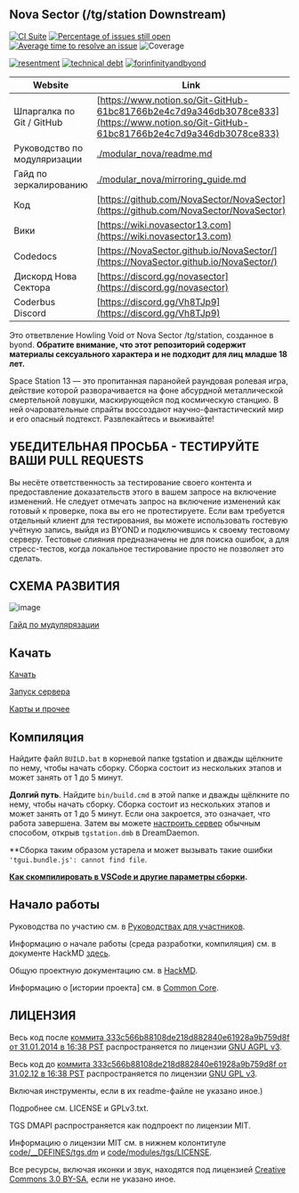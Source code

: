 ## Nova Sector (/tg/station Downstream)

[![CI Suite](https://github.com/NovaSector/NovaSector/workflows/CI%20Suite/badge.svg)](https://github.com/NovaSector/NovaSector/actions?query=workflow%3A%22CI+Suite%22)
[![Percentage of issues still open](https://isitmaintained.com/badge/open/NovaSector/NovaSector.svg)](https://isitmaintained.com/project/NovaSector/NovaSector "Percentage of issues still open")
[![Average time to resolve an issue](https://isitmaintained.com/badge/resolution/NovaSector/NovaSector.svg)](https://isitmaintained.com/project/NovaSector/NovaSector "Average time to resolve an issue")
![Coverage](https://img.shields.io/codecov/c/github/NovaSector/NovaSector)

[![resentment](.github/images/badges/built-with-resentment.svg)](.github/images/comics/131-bug-free.png) [![technical debt](.github/images/badges/contains-technical-debt.svg)](.github/images/comics/106-tech-debt-modified.png) [![forinfinityandbyond](.github/images/badges/made-in-byond.gif)](https://www.reddit.com/r/SS13/comments/5oplxp/what_is_the_main_problem_with_byond_as_an_engine/dclbu1a)

| Website                 | Link                                                                                                                                   |
| ----------------------- | -------------------------------------------------------------------------------------------------------------------------------------- |
| Шпаргалка по Git / GitHub | [https://www.notion.so/Git-GitHub-61bc81766b2e4c7d9a346db3078ce833](https://www.notion.so/Git-GitHub-61bc81766b2e4c7d9a346db3078ce833) |
| Руководство по модуляризации | [./modular_nova/readme.md](./modular_nova/readme.md)                                                                                   |
| Гайд по зеркалированию      | [./modular_nova/mirroring_guide.md](./modular_nova/mirroring_guide.md)                                                                 |
| Код                    | [https://github.com/NovaSector/NovaSector](https://github.com/NovaSector/NovaSector)                                                   |
| Вики                    | [https://wiki.novasector13.com](https://wiki.novasector13.com)                                                                         |
| Codedocs                | [https://NovaSector.github.io/NovaSector/](https://NovaSector.github.io/NovaSector/)                                                   |
| Дискорд Нова Сектора   | [https://discord.gg/novasector](https://discord.gg/novasector)                                                                         |
| Coderbus Discord        | [https://discord.gg/Vh8TJp9](https://discord.gg/Vh8TJp9)                                                                               |

Это ответвление Howling Void от Nova Sector /tg/station, созданное в byond.
**Обратите внимание, что этот репозиторий содержит материалы сексуального характера и не подходит для лиц младше 18 лет.**

Space Station 13 — это пропитанная паранойей раундовая ролевая игра, действие которой разворачивается на фоне абсурдной металлической смертельной ловушки, маскирующейся под космическую станцию. В ней очаровательные спрайты воссоздают научно-фантастический мир и его опасный подтекст. Развлекайтесь и выживайте!

## УБЕДИТЕЛЬНАЯ ПРОСЬБА - ТЕСТИРУЙТЕ ВАШИ PULL REQUESTS

Вы несёте ответственность за тестирование своего контента и предоставление доказательств этого в вашем запросе на включение изменений. Не следует отмечать запрос на включение изменений как готовый к проверке, пока вы его не протестируете. Если вам требуется отдельный клиент для тестирования, вы можете использовать гостевую учётную запись, выйдя из BYOND и подключившись к своему тестовому серверу. Тестовые слияния предназначены не для поиска ошибок, а для стресс-тестов, когда локальное тестирование просто не позволяет это сделать.

## СХЕМА РАЗВИТИЯ

![image](https://i.imgur.com/aJnE4WT.png)

[Гайд по мудулярязации](./modular_nova/readme.md)

## Качать

[Качать](.github/guides/DOWNLOADING.md)

[Запуск сервера](.github/guides/RUNNING_A_SERVER.md)

[Карты и прочее](.github/guides/MAPS_AND_AWAY_MISSIONS.md)

## Компиляция

Найдите файл `BUILD.bat` в корневой папке tgstation и дважды щёлкните по нему, чтобы начать сборку. Сборка состоит из нескольких этапов и может занять от 1 до 5 минут.

**Долгий путь**. Найдите `bin/build.cmd` в этой папке и дважды щёлкните по нему, чтобы начать сборку. Сборка состоит из нескольких этапов и может занять от 1 до 5 минут. Если она закроется, это означает, что работа завершена. Затем вы можете [настроить сервер](.github/guides/RUNNING_A_SERVER.md) обычным способом, открыв `tgstation.dmb` в DreamDaemon.

**Сборка таким образом устарела и может вызывать такие ошибки `'tgui.bundle.js': cannot find file`.

**[Как скомпилировать в VSCode и другие параметры сборки](tools/build/README.md).**

## Начало работы

Руководства по участию см. в [Руководствах для участников](.github/CONTRIBUTING.md).

Информацию о начале работы (среда разработки, компиляция) см. в документе HackMD [здесь](https://hackmd.io/@tgstation/HJ8OdjNBc#tgstation-Development-Guide).

Общую проектную документацию см. в [HackMD](https://hackmd.io/@tgstation).

Информацию о [истории проекта] см. в [Common Core](https://github.com/tgstation/common_core).

## ЛИЦЕНЗИЯ

Весь код после [коммита 333c566b88108de218d882840e61928a9b759d8f от 31.01.2014 в 16:38 PST](https://github.com/tgstation/tgstation/commit/333c566b88108de218d882840e61928a9b759d8f) распространяется по лицензии [GNU AGPL v3](https://www.gnu.org/licenses/agpl-3.0.html).

Весь код до [коммита 333c566b88108de218d882840e61928a9b759d8f от 31.02.12 в 16:38 PST](https://github.com/tgstation/tgstation/commit/333c566b88108de218d882840e61928a9b759d8f) распространяется по лицензии [GNU GPL v3](https://www.gnu.org/licenses/gpl-3.0.html).

Включая инструменты, если в их readme-файле не указано иное.)

Подробнее см. LICENSE и GPLv3.txt.

TGS DMAPI распространяется как подпроект по лицензии MIT.

Информацию о лицензии MIT см. в нижнем колонтитуле [code/\_\_DEFINES/tgs.dm](./code/__DEFINES/tgs.dm) и [code/modules/tgs/LICENSE](./code/modules/tgs/LICENSE).

Все ресурсы, включая иконки и звук, находятся под лицензией [Creative Commons 3.0 BY-SA](https://creativecommons.org/licenses/by-sa/3.0/), если не указано иное.

